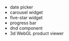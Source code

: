 - date picker
- carousel widget
- five-star widget
- progress bar
- dnd component
- 3d WebGL product viewer
